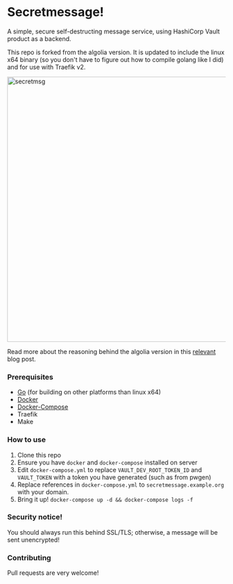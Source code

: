 # Secretmessage!

A simple, secure self-destructing message service, using HashiCorp Vault product as a backend.

This repo is forked from the algolia version. It is updated to include the linux x64 binary (so you don't have to figure out how to compile golang like I did) and for use with Traefik v2.

<img width="610" alt="secretmsg" src="https://user-images.githubusercontent.com/357094/29357449-e9268adc-8277-11e7-8fef-b1eabfe62444.png">

Read more about the reasoning behind the algolia version in this [relevant](https://blog.algolia.com/secure-tool-for-one-time-self-destructing-messages/) blog post.

### Prerequisites

* [Go](https://golang.org/doc/install) (for building on other platforms than linux x64)
* [Docker](https://docs.docker.com/engine/installation/)
* [Docker-Compose](https://docs.docker.com/compose/install/)
* Traefik
* Make

### How to use

1. Clone this repo
2. Ensure you have `docker` and `docker-compose` installed on server
3. Edit `docker-compose.yml` to replace `VAULT_DEV_ROOT_TOKEN_ID` and `VAULT_TOKEN` with a token you have generated (such as from pwgen)
4. Replace references in `docker-compose.yml` to `secretmessage.example.org` with your domain.
5. Bring it up! `docker-compose up -d && docker-compose logs -f`


### Security notice!

You should always run this behind SSL/TLS; otherwise, a message will be sent unencrypted!

### Contributing

Pull requests are very welcome!
